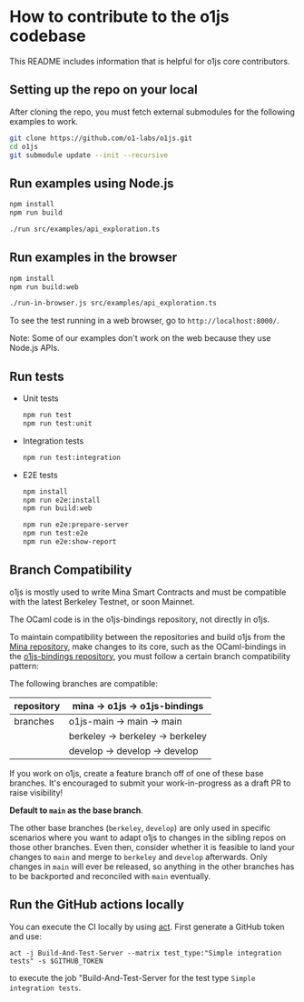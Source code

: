 # How to contribute to the o1js codebase

This README includes information that is helpful for o1js core contributors.

## Setting up the repo on your local

After cloning the repo, you must fetch external submodules for the following examples to work. 

```sh
git clone https://github.com/o1-labs/o1js.git
cd o1js
git submodule update --init --recursive
```

## Run examples using Node.js

```sh
npm install
npm run build

./run src/examples/api_exploration.ts
```

## Run examples in the browser

```sh
npm install
npm run build:web

./run-in-browser.js src/examples/api_exploration.ts
```

To see the test running in a web browser, go to `http://localhost:8000/`.

Note: Some of our examples don't work on the web because they use Node.js APIs.

## Run tests

- Unit tests

  ```sh
  npm run test
  npm run test:unit
  ```

- Integration tests

  ```sh
  npm run test:integration
  ```

- E2E tests

  ```sh
  npm install
  npm run e2e:install
  npm run build:web

  npm run e2e:prepare-server
  npm run test:e2e
  npm run e2e:show-report
  ```

## Branch Compatibility

o1js is mostly used to write Mina Smart Contracts and must be compatible with the latest Berkeley Testnet, or soon Mainnet.

The OCaml code is in the o1js-bindings repository, not directly in o1js.

To maintain compatibility between the repositories and build o1js from the [Mina repository](https://github.com/MinaProtocol/mina), make changes to its core, such as the OCaml-bindings in the [o1js-bindings repository](https://github.com/o1-labs/o1js-bindings), you must follow a certain branch compatibility pattern:

The following branches are compatible:

| repository | mina -> o1js -> o1js-bindings    |
| ---------- | -------------------------------- |
| branches   | o1js-main -> main -> main        |
|            | berkeley -> berkeley -> berkeley |
|            | develop -> develop -> develop    |

If you work on o1js, create a feature branch off of one of these base branches. It's encouraged to submit your work-in-progress as a draft PR to raise visibility!

**Default to `main` as the base branch**.

The other base branches (`berkeley`, `develop`) are only used in specific scenarios where you want to adapt o1js to changes in the sibling repos on those other branches. Even then, consider whether it is feasible to land your changes to `main` and merge to `berkeley` and `develop` afterwards. Only changes in `main` will ever be released, so anything in the other branches has to be backported and reconciled with `main` eventually.

## Run the GitHub actions locally

<!-- The test example should stay in sync with a real value set in .github/workflows/build-actions.yml -->

You can execute the CI locally by using [act](https://github.com/nektos/act). First generate a GitHub token and use:

```
act -j Build-And-Test-Server --matrix test_type:"Simple integration tests" -s $GITHUB_TOKEN
```

to execute the job "Build-And-Test-Server for the test type `Simple integration tests`.
